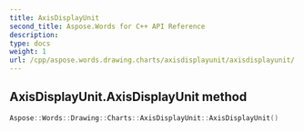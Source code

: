 ```yaml
---
title: AxisDisplayUnit
second_title: Aspose.Words for C++ API Reference
description: 
type: docs
weight: 1
url: /cpp/aspose.words.drawing.charts/axisdisplayunit/axisdisplayunit/
---
```

## AxisDisplayUnit.AxisDisplayUnit method




```cpp
Aspose::Words::Drawing::Charts::AxisDisplayUnit::AxisDisplayUnit()
```

